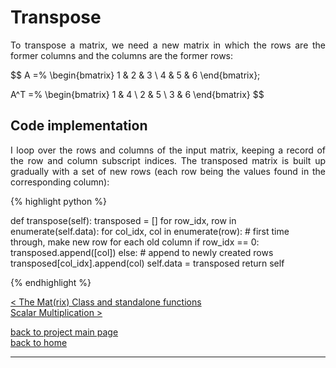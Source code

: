 # Transpose
<div style="text-align: justify">
<p>To transpose a matrix, we need a new matrix in which the rows are the former
columns and the columns are the former rows:</p>
</div>

$$
A =%
  \begin{bmatrix}
    1 & 2 & 3 \\
    4 & 5 & 6
  \end{bmatrix};
   
A^T =%
  \begin{bmatrix}
    1 & 4 \\
    2 & 5 \\
    3 & 6
  \end{bmatrix}
$$

## Code implementation
<div style="text-align: justify">
<p>I loop over the rows and columns of the input matrix, keeping a record of
the row and column subscript indices. The transposed matrix is built up
gradually with a set of new rows (each row being the values found in the
corresponding column):</p>
</div>

{% highlight python %}

def transpose(self):
    transposed = []
    for row_idx, row in enumerate(self.data):
        for col_idx, col in enumerate(row):
            # first time through, make new row for each old column
            if row_idx == 0:
                transposed.append([col])
            else:
                # append to newly created rows
                transposed[col_idx].append(col)
        self.data = transposed
    return self

{% endhighlight %}

[< The Mat(rix) Class and standalone functions](./class_and_standalone_functions.md)\
[Scalar Multiplication >](./scalar_multiplication.md)

[back to project main page](./numpy_from_scratch.md)\
[back to home](../index.md)

---
<script src="https://utteranc.es/client.js"
        repo="Matt-A-Bennett/Matt-A-Bennett.github.io"
        issue-term="https://matt-a-bennett.github.io/numpy_from_scratch/transpose.html"
        theme="github-light"
        crossorigin="anonymous"
        async>
</script>


